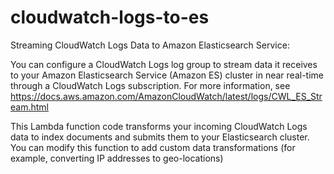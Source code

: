 # cloudwatch-logs-to-es

Streaming CloudWatch Logs Data to Amazon Elasticsearch Service:

You can configure a CloudWatch Logs log group to stream data it receives to your Amazon Elasticsearch Service (Amazon ES) cluster in near real-time through a CloudWatch Logs subscription. For more information, see https://docs.aws.amazon.com/AmazonCloudWatch/latest/logs/CWL_ES_Stream.html


This Lambda function code transforms your incoming CloudWatch Logs data to index documents and submits them to your Elasticsearch cluster. You can modify this function to add custom data transformations (for example, converting IP addresses to geo-locations)
